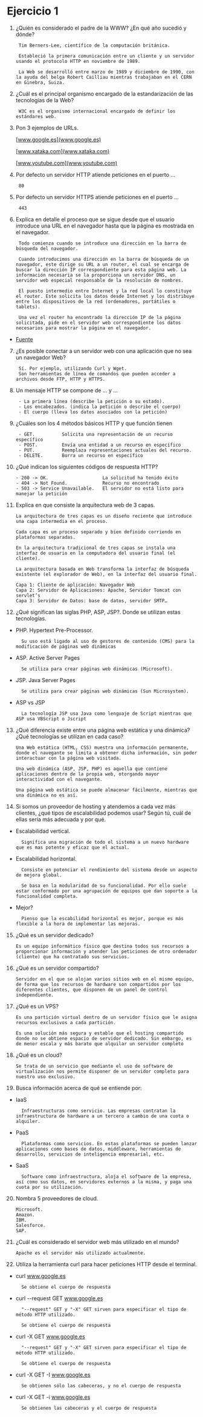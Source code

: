 # Ejercicio 1

1. ¿Quién es considerado el padre de la WWW? ¿En qué año sucedió y dónde?
    
        Tim Berners-Lee, científico de la computación británica.

        Estableció la primera comunicación entre un cliente y un servidor usando el protocolo HTTP en noviembre de 1989.

        La Web se desarrolló entre marzo de 1989 y diciembre de 1990​, con la ayuda del belga Robert Cailliau mientras trabajaban en el CERN en Ginebra, Suiza.


2. ¿Cuál es el principal organismo encargado de la estandarización de las tecnologías de la Web?

        W3C es el organismo internacional encargado de definir los estándares web.


3. Pon 3 ejemplos de URLs.
    
    [www.google.es](www.google.es)

    [www.xataka.com](www.xataka.com)
    
    [www.youtube.com](www.youtube.com)    

   
4. Por defecto un servidor HTTP atiende peticiones en el puerto ...
    
        80
    
5. Por defecto un servidor HTTPS atiende peticiones en el puerto ...
    
        443

    
6. Explica en detalle el proceso que se sigue desde que el usuario introduce una URL en el navegador hasta que la página es mostrada en el navegador.

        Todo comienza cuando se introduce una dirección en la barra de búsqueda del navegador.

        Cuando introducimos una dirección en la barra de búsqueda de un navegador, este dirige su URL a un router, el cual se encarga de buscar la dirección IP correspondiente para esta página web. La información necesaria se la proporciona un servidor DNS, un servidor web especial responsable de la resolución de nombres.

        El puesto intermedio entre Internet y la red local lo constituye el router. Este solicita los datos desde Internet y los distribuye entre los dispositivos de la red (ordenadores, portátiles o tablets).

        Una vez el router ha encontrado la dirección IP de la página solicitada, pide en el servidor web correspondiente los datos necesarios para mostrar la página en el navegador.
        
        
- [Fuente](https://www.ionos.es/digitalguide/paginas-web/desarrollo-web/que-pasa-cuando-se-abre-una-pagina-web/) 
    
    
7. ¿Es posible conectar a un servidor web con una aplicación que no sea un navegador Web?

        Sí. Por ejemplo, utilizando Curl y Wget.
        Son herramientas de línea de comandos que pueden acceder a archivos desde FTP, HTTP y HTTPS.


8. Un mensaje HTTP se compone de ... y …

        - La primera línea (describe la petición o su estado).
        - Los encabezados. (indica la petición o describe el cuerpo)
        - El cuerpo (lleva los datos asociados con la petición)



9. ¿Cuáles son los 4 métodos básicos HTTP y que función tienen

        - GET.          Solicita una representación de un recurso específico
        - POST.         Envía una entidad a un recurso en específico
        - PUT.          Reemplaza representaciones actuales del recurso.
        - DELETE.       Borra un recurso en específico


10. ¿Qué indican los siguientes códigos de respuesta HTTP?

        - 200 -> OK.                    La solicitud ha tenido éxito
        - 404 -> Not Found.             Recurso no encontrado
        - 503 -> Service Unavailable.   El servidor no está listo para manejar la petición


11. Explica en que consiste la arquitectura web de 3 capas.

        La arquitectura de tres capas es un diseño reciente que introduce una capa intermedia en el proceso.
        
        Cada capa es un proceso separado y bien definido corriendo en plataformas separadas.
        
        En la arquitectura tradicional de tres capas se instala una interfaz de usuario en la computadora del usuario final (el cliente).
        
        La arquitectura basada en Web transforma la interfaz de búsqueda existente (el explorador de Web), en la interfaz del usuario final.

        Capa 1: Cliente de aplicación: Navegador Web
        Capa 2: Servidor de Aplicaciones: Apache, Servidor Tomcat con servlet’s
        Capa 3: Servidor de Datos: base de datos, servidor SMTP…



12. ¿Qué significan las siglas PHP, ASP, JSP?. Donde se utilizan estas tecnologías.

- PHP. Hypertext Pre-Processor.
                
        Su uso está ligado al uso de gestores de contenido (CMS) para la modificación de páginas web dinámicas
        
- ASP. Active Server Pages

        Se utiliza para crear páginas web dinámicas (Microsoft).

- JSP. Java Server Pages

        Se utiliza para crear páginas web dinámicas (Sun Microsystem).

- ASP vs JSP

        La tecnología JSP usa Java como lenguaje de Script mientras que ASP usa VBScript o Jscript


13. ¿Qué diferencia existe entre una página web estática y una dinámica? ¿Qué tecnologías se utilizan en cada caso?

        Una Web estática (HTML, CSS) muestra una información permanente, donde el navegante se limita a obtener dicha información, sin poder interactuar con la página web visitada.

        Una web dinámica (ASP, JSP, PHP) es aquella que contiene aplicaciones dentro de la propia web, otorgando mayor interactividad con el navegante.

        Una página web estática se puede almacenar fácilmente, mientras que una dinámica no es así.


14. Si somos un proveedor de hosting y atendemos a cada vez más clientes, ¿qué tipos de escalabilidad podemos usar? Según tú, cuál de ellas sería más adecuada y por qué.

- Escalabilidad vertical.

        Significa una migración de todo el sistema a un nuevo hardware que es mas potente y eficaz que el actual.


- Escalabilidad horizontal.
        
        Consiste en potenciar el rendimiento del sistema desde un aspecto de mejora global.
        
        Se basa en la modularidad de su funcionalidad. Por ello suele estar conformado por una agrupación de equipos que dan soporte a la funcionalidad completa.

- Mejor?

        Pienso que la escabilidad horizontal es mejor, porque es más flexible a la hora de implementar las mejoras.


15. ¿Qué es un servidor dedicado?

        Es un equipo informático físico que destina todos sus recursos a proporcionar información y atender las peticiones de otro ordenador (cliente) que ha contratado sus servicios.


16. ¿Qué es un servidor compartido?

        Servidor en el que se alojan varios sitios web en el mismo equipo, de forma que los recursos de hardware son compartidos por los diferentes clientes, que disponen de un panel de control independiente.


17. ¿Qué es un VPS?

        Es una partición virtual dentro de un servidor físico que le asigna recursos exclusivos a cada partición.

        Es una solución más segura y estable que el hosting compartido donde no se obtiene espacio de servidor dedicado. Sin embargo, es de menor escala y más barato que alquilar un servidor completo


18. ¿Qué es un cloud?

        Se trata de un servicio que mediante el uso de software de virtualización nos permite disponer de un servidor completo para nuestro uso exclusivo.


19. Busca información acerca de qué se entiende por:

- IaaS

        Infraestructuras como servicio. Las empresas contratan la infraestructura de hardware a un tercero a cambio de una cuota o alquiler.

- PaaS

        Plataformas como servicios. En estas plataformas se pueden lanzar aplicaciones como bases de datos, middleware, herramientas de desarrollo, servicios de inteligencia empresarial, etc.

- SaaS

        Software como infraestructura, aloja el software de la empresa, así como sus datos, en servidores externos a la misma, y paga una cuota por su utilización.


20. Nombra 5 proveedores de cloud.

        Microsoft.
        Amazon.
        IBM.
        Salesforce.
        SAP.



21. ¿Cuál es considerado el servidor web más utilizado en el mundo?

        Apache es el servidor más utilizado actualmente.


22. Utiliza la herramienta curl para hacer peticiones HTTP desde el terminal.

- curl www.google.es
        
        Se obtiene el cuerpo de respuesta 

- curl --request GET www.google.es

        "--request" GET y "-X" GET sirven para especificar el tipo de método HTTP utilizado.

        Se obtiene el cuerpo de respuesta


- curl -X GET www.google.es

        "--request" GET y "-X" GET sirven para especificar el tipo de método HTTP utilizado.

        Se obtiene el cuerpo de respuesta


- curl -X GET -I www.google.es

        Se obtienen sólo las cabeceras, y no el cuerpo de respuesta


- curl -X GET -i www.google.es

        Se obtienen las cabeceras y el cuerpo de respuesta
